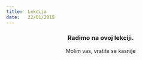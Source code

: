 ```yaml
---
title:  Lekcija
date:   22/01/2018
---
```


### <center>Radimo na ovoj lekciji.</center>
<center>Molim vas, vratite se kasnije</center>